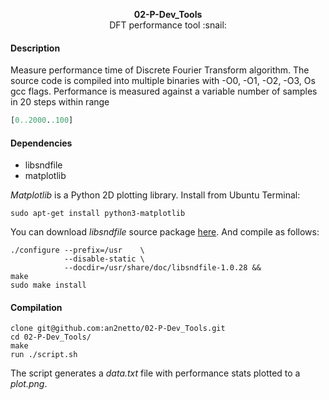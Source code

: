 <p align="center">
  <b>02-P-Dev_Tools</b><br>
  <a>DFT performance tool</a> :snail:
</p>

#### Description
Measure performance time of Discrete Fourier Transform algorithm.
The source code is compiled into multiple binaries with -O0, -O1, -O2, -O3, Os gcc flags.
Performance is measured against a variable number of samples in 20 steps
within range
```python
[0..2000..100]
```
#### Dependencies
- libsndfile
- matplotlib

*Matplotlib* is a Python 2D plotting library. Install from Ubuntu Terminal:
```console
sudo apt-get install python3-matplotlib
```
You can download *libsndfile* source package [here](http://www.mega-nerd.com/libsndfile/files/libsndfile-1.0.28.tar.gz). And compile as follows:

```console
./configure --prefix=/usr    \
            --disable-static \
            --docdir=/usr/share/doc/libsndfile-1.0.28 &&
make
sudo make install
```
#### Compilation
```
clone git@github.com:an2netto/02-P-Dev_Tools.git
cd 02-P-Dev_Tools/
make
run ./script.sh
```
The script generates a *data.txt* file with performance stats plotted to a *plot.png*.
